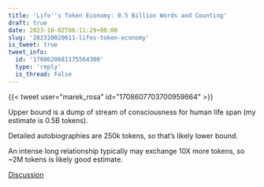 ```yaml
---
title: 'Life''s Token Economy: 0.5 Billion Words and Counting'
draft: true
date: 2023-10-02T06:11:29+00:00
slug: '202310020611-lifes-token-economy'
is_tweet: true
tweet_info:
  id: '1708620681175564300'
  type: 'reply'
  is_thread: False
---
```




{{< tweet user="marek_rosa" id="1708607703700959664" >}}

Upper bound is a dump of stream of consciousness for human life span (my estimate is 0.5B tokens).

Detailed autobiographies are 250k tokens, so that’s likely lower bound.

An intense long relationship typically may exchange 10X more tokens, so ~2M tokens is likely good estimate.

[Discussion](https://x.com/sytelus/status/1708620681175564300)
